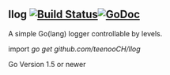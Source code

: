 ## llog [![Build Status](https://travis-ci.org/teenooCH/llog.png?branch=master)](https://travis-ci.org/teenooCH/llog)[![GoDoc](https://godoc.org/github.com/teenooCH/llog?status.svg)](https://godoc.org/github.com/teenooCH/llog)

A simple Go(lang) logger controllable by levels.

import _go get github.com/teenooCH/llog_

Go Version 1.5 or newer
